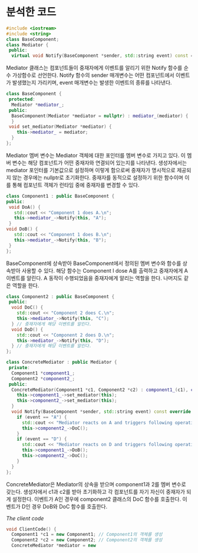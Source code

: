 # 분석한 코드
```C++
#include <iostream>
#include <string>
class BaseComponent;
class Mediator {
 public:
  virtual void Notify(BaseComponent *sender, std::string event) const = 0;
```
Mediator 클래스는 컴포넌트들이 중재자에게 이벤트를 알리기 위한 Notify 함수를 순수 가상함수로 선언한다. Notify 함수의 sender 매개변수는 어떤 컴포넌트에서 이벤트가 발생했는지 가리키며, event 매개변수는 발생한 이벤트의 종류를 나타낸다.
```C++
class BaseComponent {
 protected:
  Mediator *mediator_;
 public:
  BaseComponent(Mediator *mediator = nullptr) : mediator_(mediator) {
  }
 void set_mediator(Mediator *mediator) {
    this->mediator_ = mediator;
  }
};
```
 Mediator 멤버 변수는 Mediator 객체에 대한 포인터를 멤버 변수로 가지고 있다. 이 멤버 변수는 해당 컴포넌트가 어떤 중재자와 연결되어 있는지를 나타낸다.
 생성자에서는 mediator 포인터를 기본값으로 설정하며 이렇게 함으로써 중재자가 명시적으로 제공되지 않는 경우에는 nullptr로 초기화한다.
 중재자를 동적으로 설정하기 위한 함수이며 이를 통해 컴포넌트 객체가 런타임 중에 중재자를 변경할 수 있다.
 ```C++
class Component1 : public BaseComponent {
 public:
  void DoA() {
    std::cout << "Component 1 does A.\n";
    this->mediator_->Notify(this, "A");
  }
 void DoB() {
    std::cout << "Component 1 does B.\n";
    this->mediator_->Notify(this, "B");
  }
};
```
BaseComponent에 상속받아 BaseComponent에서 정의된 멤버 변수와 함수를 상속받아 사용할 수 있다.
해당 함수는 Component I dose A를 출력하고 중재자에게 A 이벤트를 알린다. A 동작이 수행되었음을 중재자에게 알리는 역할을 한다.
나머지도 같은 역할을 한다.
```C++
class Component2 : public BaseComponent {
 public:
  void DoC() {
    std::cout << "Component 2 does C.\n";
    this->mediator_->Notify(this, "C");
  } // 중재자에게 해당 이벤트를 알린다.
  void DoD() {
    std::cout << "Component 2 does D.\n";
    this->mediator_->Notify(this, "D");
  } // 중재자에게 해당 이벤트를 알린다.
};
```
```C++
class ConcreteMediator : public Mediator {
 private:
  Component1 *component1_;
  Component2 *component2_;
 public:
  ConcreteMediator(Component1 *c1, Component2 *c2) : component1_(c1), component2_(c2) {
    this->component1_->set_mediator(this);
    this->component2_->set_mediator(this);
  } 
  void Notify(BaseComponent *sender, std::string event) const override {
    if (event == "A") {
      std::cout << "Mediator reacts on A and triggers following operations:\n";
      this->component2_->DoC();
    } 
    if (event == "D") {
      std::cout << "Mediator reacts on D and triggers following operations:\n";
      this->component1_->DoB();
      this->component2_->DoC();
    } 
  }
};
```
ConcreteMediator은 Mediator의 상속을 받으며 component1과 2를 멤버 변수로 갖는다.
생성자에서 c1과 c2를 받아 초기화하고 각 컴포넌트를 자기 자신이 중재자가 되게 설정한다.
이벤트가 A인 경우에 component2 클래스의 DoC 함수를 호출한다.
이벤트가 D인 경우 DoB와 DoC 함수를 호출한다.

*The client code*
```C++
void ClientCode() {
  Component1 *c1 = new Component1; // Component1의 객체를 생성
  Component2 *c2 = new Component2; // Component2의 객체를 생성
  ConcreteMediator *mediator = new
```
